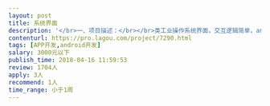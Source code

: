 ```yaml
---                
layout: post       
title: 系统界面           
description: '</br>一、项目描述：</br></br>类工业操作系统界面，交互逻辑简单，androidAPP，app需要连接外部硬件配合使用，需要留出对外数据接口。</br></br>二、主要功能点：</br></br></br>三、可参考产品：</br></br></br>四、人员要求：</br>'     
contenturl: https://pro.lagou.com/project/7290.html      
tags: [APP开发,android开发]            
salary: 3000元以下          
publish_time: 2018-04-16 11:59:53         
review: 1704人                   
apply: 3人                   
recommend: 1人                   
time_range: 小于1周              
---                 
```


